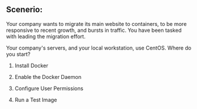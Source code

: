 ## Scenerio:

Your company wants to migrate its main website to containers, to be more responsive to recent growth, and bursts in traffic. You have been tasked with leading the migration effort.

Your company's servers, and your local workstation, use CentOS. Where do you start?

1. Install Docker

2. Enable the Docker Daemon

3. Configure User Permissions

4. Run a Test Image